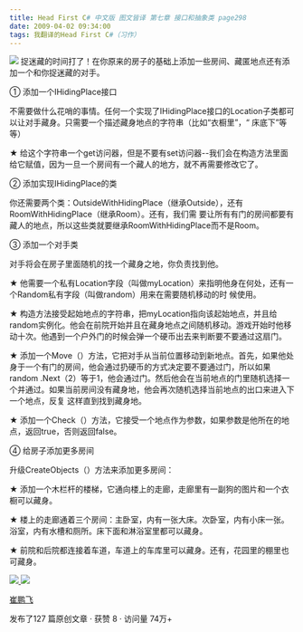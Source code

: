 ```yaml
---
title: Head First C# 中文版 图文皆译 第七章 接口和抽象类 page298
date: 2009-04-02 09:34:00
tags: 我翻译的Head First C#（习作）
---
```

![](https://p-blog.csdn.net/images/p_blog_csdn_net/cuipengfei1/EntryImages/20090402/2009-04-02_08-59-16.jpg) 捉迷藏的时间打了！在你原来的房子的基础上添加一些房间、藏匿地点还有添加一个和你捉迷藏的对手。

①  添加一个IHidingPlace接口

不需要做什么花哨的事情。任何一个实现了IHidingPlace接口的Location子类都可以让对手藏身。只需要一个描述藏身地点的字符串（比如“衣橱里”，“
床底下”等等）

★  给这个字符串一个get访问器，但是不要有set访问器--我们会在构造方法里面给它赋值，因为一旦一个房间有一个藏人的地方，就不再需要修改它了。

②  添加实现IHidingPlace的类

你还需要两个类：OutsideWithHidingPlace（继承Outside），还有RoomWithHidingPlace（继承Room）。还有，我们需
要让所有有门的房间都要有藏人的地点，所以这些类就要继承RoomWithHidingPlace而不是Room。

③  添加一个对手类

对手将会在房子里面随机的找一个藏身之地，你负责找到他。

★  他需要一个私有Location字段（叫做myLocation）来指明他身在何处，还有一个Random私有字段（叫做random）用来在需要随机移动的时
候使用。

★  构造方法接受起始地点的字符串，把myLocation指向该起始地点，并且给random实例化。他会在前院开始并且在藏身地点之间随机移动。游戏开始时他移
动十次。他遇到一个户外门的时候会弹一个硬币出去来判断要不要通过这扇门。

★  添加一个Move（）方法，它把对手从当前位置移动到新地点。首先，如果他处身于一个有门的房间，他会通过扔硬币的方式决定要不要通过门，所以如果random
.Next（2）等于1，他会通过门。然后他会在当前地点的门里随机选择一个并通过。如果当前房间没有藏身地，他会再次随机选择当前地点的出口来进入下一个地点，反复
这样直到找到藏身地。

★  添加一个Check（）方法，它接受一个地点作为参数，如果参数是他所在的地点，返回true，否则返回false。

④  给房子添加更多房间

升级CreateObjects（）方法来添加更多房间：

★  添加一个木栏杆的楼梯，它通向楼上的走廊，走廊里有一副狗的图片和一个衣橱可以藏身。

★  楼上的走廊通着三个房间：主卧室，内有一张大床。次卧室，内有小床一张。浴室，内有水槽和厕所。床下面和淋浴室里都可以藏身。

★  前院和后院都连接着车道，车道上的车库里可以藏身。还有，花园里的棚里也可藏身。



[ ![](https://profile.csdnimg.cn/5/2/5/3_cuipengfei1)
![](https://g.csdnimg.cn/static/user-reg-year/1x/11.png)
](https://blog.csdn.net/cuipengfei1)

[ 崔鹏飞 ](https://blog.csdn.net/cuipengfei1)

发布了127 篇原创文章  ·  获赞 8  ·  访问量 74万+

